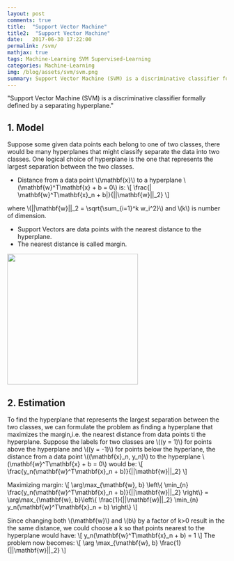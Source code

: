 ```yaml
---
layout: post
comments: true
title:  "Support Vector Machine"
title2:  "Support Vector Machine"
date:   2017-06-30 17:22:00
permalink: /svm/
mathjax: true
tags: Machine-Learning SVM Supervised-Learning
categories: Machine-Learning
img: /blog/assets/svm/svm.png
summary: Support Vector Machine (SVM) is a discriminative classifier formally defined by a separating hyperplane...
---
```



"Support Vector Machine (SVM) is a discriminative classifier formally defined by a separating hyperplane."

## 1. Model
Suppose some given data points each belong to one of two classes, there would be many hyperplanes that might classify separate the data into two classes. One logical choice of hyperplane is the one that represents the largest separation between the two classes.
* Distance from a data point \\(\mathbf{x}\\) to a hyperplane \\(\mathbf{w}^T\mathbf{x} + b = 0\\) is:
\\[
\frac{\| \mathbf{w}^T\mathbf{x}\_n + b\|}{\|\|\mathbf{w}\|\|_2}
\\]

where \\(\|\|\mathbf{w}\|\|\_2 = \sqrt{\sum_{i=1}^k w_i^2}\\) and \\(k\\) is number of dimension.
* Support Vectors are data points with the nearest distance to the hyperplane.
* The nearest distance is called margin.

<div class="imgcap">
<div >
    <img src="/blog/assets/svm/svm.png" width = "300">
</div>
</div>

## 2. Estimation
To find the hyperplane that represents the largest separation between the two classes, we can formulate the problem as finding a hyperplane that maximizes the margin,i.e. the nearest distance from data points ti the hyperplane. Suppose the labels for two classes are \\((y = 1)\\) for points above the hyperplane and \\((y = -1)\\) for points below the hyperlane, the distance from a data point \\((\mathbf{x}\_n, y_n)\\) to the hyperplane \\(\mathbf{w}^T\mathbf{x} + b = 0\\) would be:
\\[
\frac{y_n(\mathbf{w}^T\mathbf{x}\_n + b)}{\|\|\mathbf{w}\|\|_2}
\\]

Maximizing margin:
\\[
\arg\max_{\mathbf{w}, b} \left\\{
    \min_{n} \frac{y\_n(\mathbf{w}^T\mathbf{x}\_n + b)}{\|\|\mathbf{w}\|\|\_2} 
\right\\}
= \arg\max_{\mathbf{w}, b}\left\\{
    \frac{1}{\|\|\mathbf{w}\|\|\_2} \min_{n} y\_n(\mathbf{w}^T\mathbf{x}\_n + b)
\right\\}
\\]

Since changing both \\(\mathbf{w}\\) and \\(b\\) by a factor of k>0 result in the the same distance, we could choose a k so that points nearest to the hyperplane would have:
\\[
y\_n(\mathbf{w}^T\mathbf{x}\_n + b) = 1
\\]
The problem now becomes:
\\[
\arg \max_{\mathbf{w}, b} \frac{1}{\|\|\mathbf{w}\|\|_2}
\\]

